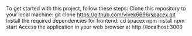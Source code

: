 To get started with this project, follow these steps: 
Clone this repository to your local machine: git clone https://github.com/vivek6696/spacex.git 
Install the required dependencies for frontend: 
cd spacex 
npm install
 npm start
  Access the application in your web browser at http://localhost:3000



